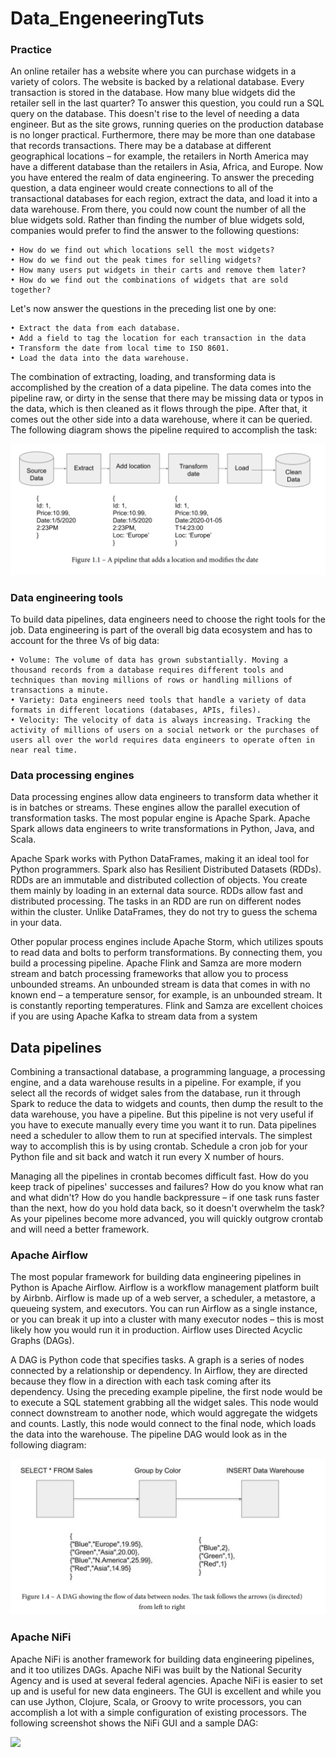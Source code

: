 # Data_EngeneeringTuts

### Practice

An online retailer has a website where you can purchase widgets in a variety of colors. The website is backed by a relational database. Every transaction is stored in the database. How many blue widgets did the retailer sell in the last quarter?
To answer this question, you could run a SQL query on the database. This doesn't rise
to the level of needing a data engineer. But as the site grows, running queries on the production database is no longer practical. Furthermore, there may be more than one database that records transactions. There may be a database at different geographical locations – for example, the retailers in North America may have a different database than the retailers in Asia, Africa, and Europe.
Now you have entered the realm of data engineering. To answer the preceding question, a data engineer would create connections to all of the transactional databases for each region, extract the data, and load it into a data warehouse. From there, you could now count the number of all the blue widgets sold.
Rather than finding the number of blue widgets sold, companies would prefer to find the answer to the following questions:

    • How do we find out which locations sell the most widgets?
    • How do we find out the peak times for selling widgets?
    • How many users put widgets in their carts and remove them later?
    • How do we find out the combinations of widgets that are sold together?

Let's now answer the questions in the preceding list one by one:

    • Extract the data from each database.
    • Add a field to tag the location for each transaction in the data
    • Transform the date from local time to ISO 8601.
    • Load the data into the data warehouse.


The combination of extracting, loading, and transforming data is accomplished by the creation of a data pipeline. The data comes into the pipeline raw, or dirty in the sense that there may be missing data or typos in the data, which is then cleaned as it flows through the pipe. After that, it comes out the other side into a data warehouse, where it can be queried. The following diagram shows the pipeline required to accomplish the task:

<img src="img/1.1.png">



### Data engineering tools
To build data pipelines, data engineers need to choose the right tools for the job. Data engineering is part of the overall big data ecosystem and has to account for the three Vs of big data:

    • Volume: The volume of data has grown substantially. Moving a thousand records from a database requires different tools and techniques than moving millions of rows or handling millions of transactions a minute.
    • Variety: Data engineers need tools that handle a variety of data formats in different locations (databases, APIs, files).
    • Velocity: The velocity of data is always increasing. Tracking the activity of millions of users on a social network or the purchases of users all over the world requires data engineers to operate often in near real time.

### Data processing engines
Data processing engines allow data engineers to transform data whether it is in batches or streams. These engines allow the parallel execution of transformation tasks. The most popular engine is Apache Spark. Apache Spark allows data engineers to write transformations in Python, Java, and Scala.

Apache Spark works with Python DataFrames, making it an ideal tool for Python programmers. Spark also has Resilient Distributed Datasets (RDDs). RDDs are an immutable and distributed collection of objects. You create them mainly by loading in an external data source. RDDs allow fast and distributed processing. The tasks in an RDD are run on different nodes within the cluster. Unlike DataFrames, they do not try to guess the schema in your data.

Other popular process engines include Apache Storm, which utilizes spouts to read
data and bolts to perform transformations. By connecting them, you build a processing pipeline. Apache Flink and Samza are more modern stream and batch processing frameworks that allow you to process unbounded streams. An unbounded stream is data that comes in with no known end – a temperature sensor, for example, is an unbounded stream. It is constantly reporting temperatures. Flink and Samza are excellent choices if you are using Apache Kafka to stream data from a system

## Data pipelines
Combining a transactional database, a programming language, a processing engine,
and a data warehouse results in a pipeline. For example, if you select all the records of widget sales from the database, run it through Spark to reduce the data to widgets and counts, then dump the result to the data warehouse, you have a pipeline. But this pipeline is not very useful if you have to execute manually every time you want it to run. Data pipelines need a scheduler to allow them to run at specified intervals. The simplest way to accomplish this is by using crontab. Schedule a cron job for your Python file and sit back and watch it run every X number of hours.

Managing all the pipelines in crontab becomes difficult fast. How do you keep track of pipelines' successes and failures? How do you know what ran and what didn't? How do you handle backpressure – if one task runs faster than the next, how do you hold data back, so it doesn't overwhelm the task? As your pipelines become more advanced, you will quickly outgrow crontab and will need a better framework.

### Apache Airflow
The most popular framework for building data engineering pipelines in Python is Apache Airflow. Airflow is a workflow management platform built by Airbnb. Airflow is made
up of a web server, a scheduler, a metastore, a queueing system, and executors. You can run Airflow as a single instance, or you can break it up into a cluster with many executor nodes – this is most likely how you would run it in production. Airflow uses Directed Acyclic Graphs (DAGs).

A DAG is Python code that specifies tasks. A graph is a series of nodes connected by a relationship or dependency. In Airflow, they are directed because they flow in a direction with each task coming after its dependency. Using the preceding example pipeline, the first node would be to execute a SQL statement grabbing all the widget sales. This node would connect downstream to another node, which would aggregate the widgets and counts. Lastly, this node would connect to the final node, which loads the data into the warehouse. The pipeline DAG would look as in the following diagram:

<img src="img/1.4.png">

### Apache NiFi
Apache NiFi is another framework for building data engineering pipelines, and it too utilizes DAGs. Apache NiFi was built by the National Security Agency and is used
at several federal agencies. Apache NiFi is easier to set up and is useful for new data engineers. The GUI is excellent and while you can use Jython, Clojure, Scala, or Groovy to write processors, you can accomplish a lot with a simple configuration of existing processors. The following screenshot shows the NiFi GUI and a sample DAG:

<img src="1.6.png">



